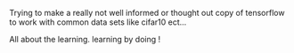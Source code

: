 Trying to make a really not well informed or thought out copy of tensorflow to work with common data sets like cifar10 ect...


All about the learning.
learning by doing !
